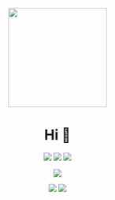 <!-- Header with cover image -->
<p align="center">
  <img src="https://imgur.com/b16qhpm.png" width="200px">
</p>

<h1 align="center">Hi 👋</h1>

<p align="center">
  <img src="https://img.shields.io/badge/-C%23-239120?style=flat&logo=c-sharp&logoColor=white">
  <img src="https://img.shields.io/badge/-Python-3776AB?style=flat&logo=python&logoColor=white">
  <img src="https://img.shields.io/badge/i_like-you-blue">
</p>
<p align="center">
  <a href="https://www.youtube.com/@codeybyte">
    <img src="https://img.shields.io/badge/YouTube-Subscribe-red?style=flat&logo=youtube&logoColor=white">
  </a>
</p>
<p align="center">
  <img src="https://github-readme-stats.vercel.app/api?username=codeybyte&show_icons=true&hide_border=true&theme=radical">
  <img src="https://github-readme-stats.vercel.app/api/top-langs/?username=codeybyte&layout=compact&hide_border=true&theme=radical">
</p>
